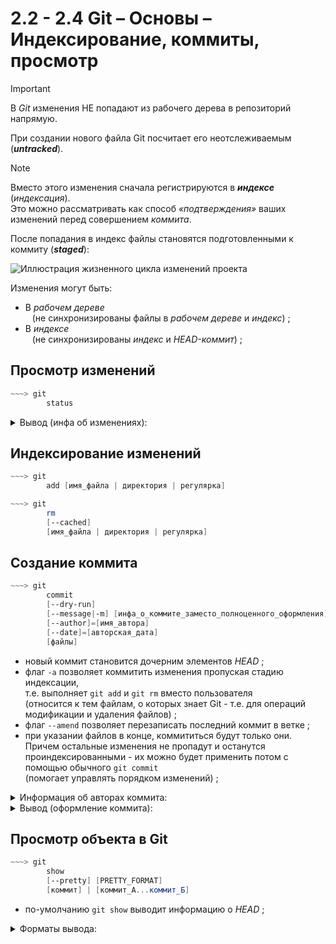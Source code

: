 # 2.2 - 2.4 Git – Основы – Индексирование, коммиты, просмотр

> [!IMPORTANT]
> В _Git_ изменения НЕ попадают из рабочего дерева в репозиторий напрямую.
> 
> При создании нового файла Git посчитает его неотслеживаемым (**_untracked_**).

> [!NOTE]
> Вместо этого изменения сначала регистрируются в ***индексе*** (*индексация*).  
> Это можно рассматривать как способ *«подтверждения»* ваших изменений перед совершением *коммита*.  
>
> После попадания в индекс файлы становятся подготовленными к коммиту (**_staged_**):

![Иллюстрация жизненного цикла изменений проекта](https://habrastorage.org/webt/tc/hz/vd/tchzvdfzhvhht5akhcdf93fnhso.png)


Изменения могут быть:
+ В *рабочем дереве*  
  &ensp; (не синхронизированы файлы в *рабочем дереве* и *индекс*) ;
+ В *индексе*  
  &ensp; (не синхронизированы *индекс* и *HEAD-коммит*) ;

## Просмотр изменений

```powershell
~~~> git
        status
```

<details> <summary>Вывод (инфа об изменениях):</summary>

```powershell
On branch master
Changes to be committed:
  (use "git restore --staged <file>..." to unstage)
        new file:   file3
        new file:   file5

Changes not staged for commit:
  (use "git add <file>..." to update what will be committed)
  (use "git restore <file>..." to discard changes in working directory)
        modified:   file2
        modified:   file5

Untracked files:
  (use "git add <file>..." to include in what will be committed)
        file4
```

Отображаемая информация:
+ Текущая _ветка_ ;
+ ***Changes to be committed*** - файлы находятся в индексе, т.е. подготовленные для следующего коммита ;
+ ***Changes not staged for commit*** - файлы в *рабочем дереве* либо не синхронизированые с репозиторием,  
 либо не синхронизированые с *индексом* ;
+ ***Untracked files*** - файлы в *рабочем дереве*, о которых не знает ни _репозиторий_, ни _индекс_;
  
</details>



## Индексирование изменений

```powershell
~~~> git
        add [имя_файла | директория | регулярка]
```

```powershell
~~~> git
        rm 
        [--cached]
        [имя_файла | директория | регулярка]
```

## Создание коммита

```powershell
~~~> git
        commit
        [--dry-run]
        [--message|-m] [инфа_о_коммите_заместо_полноценного_оформления]
        [--author]=[имя_автора]
        [--date]=[авторская_дата]
        [файлы]
```

+ новый коммит становится дочерним элементов _HEAD_ ;
+ флаг `-a` позволяет коммитить изменения пропуская стадию индексации,  
  т.е. выполняет `git add` и `git rm` вместо пользователя  
 (относится к тем файлам, о которых знает Git - т.е. для операций модификации и удаления файлов) ;
+ флаг `--amend` позволяет перезаписать последний коммит в ветке ;
+ при указании файлов в конце, коммититься будут только они.  
  Причем остальные изменения не пропадут и останутся проиндексированными - их можно будет применить потом с помощью обычного `git commit`  
  (помогает управлять порядком изменений) ;

<details> <summary>Информация об авторах коммита:</summary>

Можно задать с помощью переменных окружения:
+ Информация об авторе:
  + GIT_AUTHOR_NAME
  + GIT_AUTHOR_EMAIL
  + GIT_AUTHOR_DATE
+ Информация о коммитере:  
  + GIT_COMMITTER_NAME
  + GIT_COMMITTER_EMAIL
  + GIT_COMMITTER_DATE

Переменные окружения будут переписывать данные заданные параметрами конфигурации:
+ _user.name_
+ _user.email_
+ _committer.name_
+ _committer.email_
  
</details>

<details> <summary>Вывод (оформление коммита):</summary>

```powershell
<type>[<scope>]: <subject>

<body>

<footer>
# Please enter the commit message for your changes. Lines starting
# with '#' will be ignored, and an empty message aborts the commit.
#
# On branch master
# Changes to be committed:
#       modified:   file5
#
# Untracked files:
#       file4
#
```

> [!NOTE]  
> Редактор для ввода информации о коммите можно поменять.  
>  Для этого необходимо сконфигурировать параметр `core.editor`
>  ```powershell
>  ~~~> whereis vim
>  vim: /usr/bin/vim /etc/vim /usr/share/vim /usr/share/man/man1/vim.1.gz
>  ```
>  ```powershell
>  ~~~> git config --global core.editor /usr/bin/vim
>  ```
  
</details>
  
## Просмотр объекта в Git

```powershell
~~~> git
        show
        [--pretty] [PRETTY_FORMAT]
        [коммит] | [коммит_А...коммит_Б]
```

+ по-умолчанию `git show` выводит информацию о _HEAD_ ;

<details> <summary>Форматы вывода:</summary>

+ _oneline_:
  + хэш ;
  + заголовок коммита ;
  + инфа об изменениях ;
+ _short_:
  + хэш ;
  + автор ;
  + заголовок коммита ;
  + инфа об изменениях ;
+ _medium_ (по-умолчанию):
  + хэш ; 
  + автор + авторская дата ;
  + заголовок коммита + _body_ и _footer_ коммита ;
  + инфа об изменениях ;
+ _full_:
  + хэш ; 
  + автор + коммитер ;
  + заголовок коммита + _body_ и _footer_ коммита ;
  + инфа об изменениях ;
+ _fuller_
  + хэш ; 
  + автор + авторская дата + коммитер + дата коммита ;
  + заголовок коммита + _body_ + _footer_ коммита ;
  + инфа об изменениях ;
+ и другие (о них `git help show`) ;

</details>
